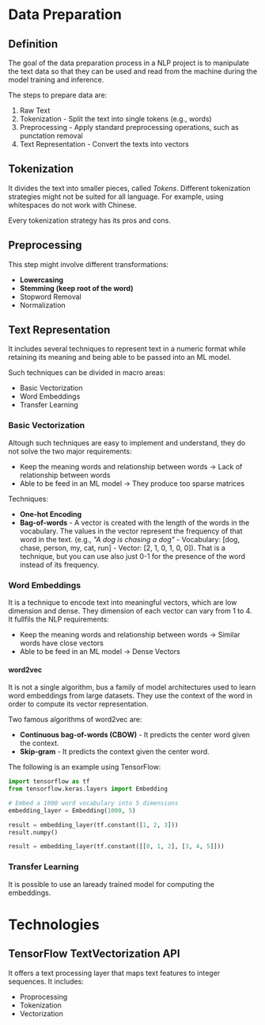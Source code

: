 # Data Preparation
## Definition
The goal of the data preparation process in a NLP project is to manipulate the text data so that they can be used and read from the machine during the model training and inference.

The steps to prepare data are:
1. Raw Text
2. Tokenization - Split the text into single tokens (e.g., words)
3. Preprocessing - Apply standard preprocessing operations, such as punctation removal
4. Text Representation - Convert the texts into vectors

## Tokenization
It divides the text into smaller pieces, called *Tokens*. Different tokenization strategies might not be suited for all language. For example, using whitespaces do not work with Chinese.

Every tokenization strategy has its pros and cons.

## Preprocessing
This step might involve different transformations:
- **Lowercasing**
- **Stemming (keep root of the word)**
- Stopword Removal
- Normalization

## Text Representation
It includes several techniques to represent text in a numeric format while retaining its meaning and being able to be passed into an ML model.

Such techniques can be divided in macro areas:
- Basic Vectorization
- Word Embeddings
- Transfer Learning

### Basic Vectorization
Altough such techniques are easy to implement and understand, they do not solve the two major requirements:
- Keep the meaning words and relationship between words &rarr; Lack of relationship between words
- Able to be feed in an ML model &rarr; They produce too sparse matrices

Techniques:
- **One-hot Encoding**
- **Bag-of-words** - A vector is created with the length of the words in the vocabulary. The values in the vector represent the frequency of that word in the text. (e.g., *"A dog is chasing a dog"* - Vocabulary: [dog, chase, person, my, cat, run] - Vector: [2, 1, 0, 1, 0, 0]). That is a technique, but you can use also just 0-1 for the presence of the word instead of its frequency.

### Word Embeddings
It is a technique to encode text into meaningful vectors, which are low dimension and dense. They dimension of each vector can vary from 1 to 4. It fullfils the NLP requirements:
- Keep the meaning words and relationship between words &rarr; Similar words have close vectors
- Able to be feed in an ML model &rarr; Dense Vectors

#### word2vec
It is not a single algorithm, bus a family of model architectures used to learn word embeddings from large datasets. They use the context of the word in order to compute its vector representation.

Two famous algorithms of word2vec are:
- **Continuous bag-of-words (CBOW)** - It predicts the center word given the context.
- **Skip-gram** - It predicts the context given the center word.

The following is an example using TensorFlow:
```python
import tensorflow as tf
from tensorflow.keras.layers import Embedding

# Embed a 1000 word vocabulary into 5 dimensions
embedding_layer = Embedding(1000, 5)

result = embedding_layer(tf.constant([1, 2, 3]))
result.numpy()

result = embedding_layer(tf.constant([[0, 1, 2], [3, 4, 5]]))
```

### Transfer Learning
It is possible to use an laready trained model for computing the embeddings.

# Technologies
## TensorFlow TextVectorization API
It offers a text processing layer that maps text features to integer sequences.
It includes:
- Proprocessing
- Tokenization
- Vectorization                                         